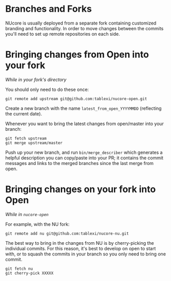 # Branches and Forks

NUcore is usually deployed from a separate fork containing customized branding
and functionality. In order to move changes between the commits you'll need to
set up remote repositories on each side.

# Bringing changes from Open into your fork

_While in your fork's directory_

You should only need to do these once:

```
git remote add upstream git@github.com:tablexi/nucore-open.git
```

Create a new branch with the name `latest_from_open_YYYYMMDD` (reflecting the current date).

Whenever you want to bring the latest changes from open/master into your branch:

```
git fetch upstream
git merge upstream/master
```

Push up your new branch, and run `bin/merge_describer` which generates a helpful description you can copy/paste into your PR; it contains the commit messages and links to the merged branches since the last merge from open.

# Bringing changes on your fork into Open

_While in `nucore-open`_

For example, with the NU fork:

`git remote add nu git@github.com:tablexi/nucore-nu.git`

The best way to bring in the changes from NU is by cherry-picking the individual
commits. For this reason, it's best to develop on open to start with, or to squash
the commits in your branch so you only need to bring one commit.

```
git fetch nu
git cherry-pick XXXXX
```
